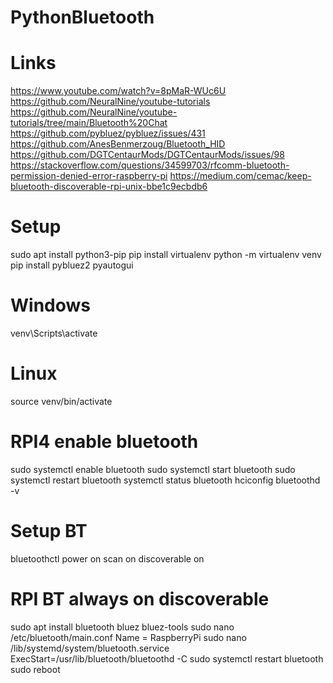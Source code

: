 # PythonBluetooth

# Links

https://www.youtube.com/watch?v=8pMaR-WUc6U
https://github.com/NeuralNine/youtube-tutorials
https://github.com/NeuralNine/youtube-tutorials/tree/main/Bluetooth%20Chat
https://github.com/pybluez/pybluez/issues/431
https://github.com/AnesBenmerzoug/Bluetooth_HID
https://github.com/DGTCentaurMods/DGTCentaurMods/issues/98
https://stackoverflow.com/questions/34599703/rfcomm-bluetooth-permission-denied-error-raspberry-pi
https://medium.com/cemac/keep-bluetooth-discoverable-rpi-unix-bbe1c9ecbdb6

# Setup
sudo apt install python3-pip
pip install virtualenv
python -m virtualenv venv
pip install pybluez2 pyautogui

# Windows
venv\Scripts\activate

# Linux
source venv/bin/activate

# RPI4 enable bluetooth
sudo systemctl enable bluetooth
sudo systemctl start bluetooth
sudo systemctl restart bluetooth
systemctl status bluetooth
hciconfig
bluetoothd -v

# Setup BT
bluetoothctl
power on
scan on
discoverable on

# RPI BT always on discoverable
sudo apt install bluetooth bluez bluez-tools
sudo nano /etc/bluetooth/main.conf
Name = RaspberryPi
sudo nano /lib/systemd/system/bluetooth.service
ExecStart=/usr/lib/bluetooth/bluetoothd -C
sudo systemctl restart bluetooth
sudo reboot